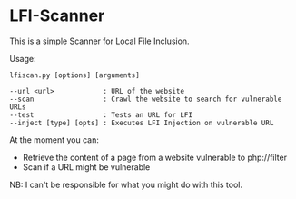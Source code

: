 # LFI-Scanner

This is a simple Scanner for Local File Inclusion.

Usage: 

```
lfiscan.py [options] [arguments]

--url <url>            : URL of the website
--scan                 : Crawl the website to search for vulnerable URLs
--test                 : Tests an URL for LFI
--inject [type] [opts] : Executes LFI Injection on vulnerable URL
```

At the moment you can:

- Retrieve the content of a page from a website vulnerable to php://filter
- Scan if a URL might be vulnerable


NB: I can't be responsible for what you might do with this tool.
